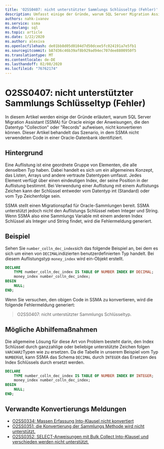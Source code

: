 ```yaml
---
title: 'O2SS0407: nicht unterstützter Sammlungs Schlüsseltyp (Fehler)'
description: Umfasst einige der Gründe, warum SQL Server Migration Assistant (SSMA) für Oracle einige der Anweisungen, die den Datentyp "Collection" oder "Records" aufweisen, nicht konvertieren kann.
authors: nahk-ivanov
ms.service: ssma
ms.devlang: sql
ms.topic: article
ms.date: 1/22/2020
ms.author: alexiva
ms.openlocfilehash: de01bb8d05d0104d7d50dcee5fc024191a7e5fb1
ms.sourcegitcommit: b87d36c46b39af8b929ad94ec707dee8800950f5
ms.translationtype: MT
ms.contentlocale: de-DE
ms.lasthandoff: 02/08/2020
ms.locfileid: "76762174"
---
```

# <a name="o2ss0407-unsupported-collection-key-type-error"></a>O2SS0407: nicht unterstützter Sammlungs Schlüsseltyp (Fehler)

In diesem Artikel werden einige der Gründe erläutert, warum SQL Server Migration Assistant (SSMA) für Oracle einige der Anweisungen, die den Datentyp "Collection" oder "Records" aufweisen, nicht konvertieren können. Dieser Artikel behandelt das Szenario, in dem SSMA nicht verwendeten Code in einer Oracle-Datenbank identifiziert.

## <a name="background"></a>Hintergrund

Eine Auflistung ist eine geordnete Gruppe von Elementen, die alle denselben Typ haben. Dabei handelt es sich um ein allgemeines Konzept, das Listen, Arrays und andere vertraute Datentypen umfasst. Jedes Element verfügt über einen eindeutigen Index, der seine Position in der Auflistung bestimmt. Bei Verwendung einer Auflistung mit einem Auflistungs Zeichen kann der Schlüssel entweder vom Datentyp int (Standard) oder vom Typ Zeichenfolge sein.

SSMA stellt einen Migrationspfad für Oracle-Sammlungen bereit. SSMA unterstützt jedoch nicht den Auflistungs Schlüssel neben Integer und String. Wenn SSMA also eine Sammlungs Variable mit einem anderen Index Schlüssel als Integer und String findet, wird die Fehlermeldung generiert.

## <a name="example"></a>Beispiel

Sehen Sie `number_colln_dec_index`sich das folgende Beispiel an, bei dem es sich um einen von `DECIMAL`indizierten benutzerdefinierten Typ handelt. Bei diesem Auflistungstyp `money_index` wird ein-Objekt erstellt.

```sql
DECLARE
    TYPE number_colln_dec_index IS TABLE OF NUMBER INDEX BY DECIMAL;
    money_index number_colln_dec_index;
BEGIN
    NULL;
END;
```

Wenn Sie versuchen, den obigen Code in SSMA zu konvertieren, wird die folgende Fehlermeldung generiert:

> O2SS0407: nicht unterstützter Sammlungs Schlüsseltyp.

## <a name="possible-remedies"></a>Mögliche Abhilfemaßnahmen

Die allgemeine Lösung für diese Art von Problem besteht darin, den Index Schlüssel durch ganzzahlige oder beliebige unterstützte Zeichen folgen `VARCHAR2`Typen wie zu ersetzen. Da die Tabelle in unserem Beispiel vom Typ `NUMBER`ist, kann SSMA das Schema `DECIMAL` durch `INTEGER` das Ersetzen des Index Schlüssels durch ersetzt werden.

```sql
DECLARE
    TYPE number_colln_dec_index IS TABLE OF NUMBER INDEX BY INTEGER;
    money_index number_colln_dec_index;
BEGIN
    NULL;
END;
```

## <a name="related-conversion-messages"></a>Verwandte Konvertierungs Meldungen

* [O2SS0334: Massen Erfassung Into-Klausel nicht konvertiert](o2ss0334.md)
* [O2SS0351: die Konvertierung der Sammlungs Methode wird nicht unterstützt.](o2ss0351.md)
* [O2SS0352: SELECT-Anweisungen mit Bulk Collect Into-Klausel und verschieden werden nicht unterstützt.](o2ss0352.md)
